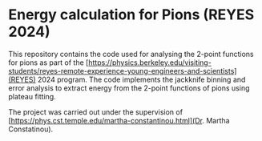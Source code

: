 # Energy calculation for Pions (REYES 2024)
This repository contains the code used for analysing the $2$-point functions for pions as part of the [https://physics.berkeley.edu/visiting-students/reyes-remote-experience-young-engineers-and-scientists](REYES) 2024 program. The code implements the jackknife binning and error analysis to extract energy from the $2$-point functions of pions using plateau fitting.

The project was carried out under the supervision of [https://phys.cst.temple.edu/martha-constantinou.html](Dr. Martha Constatinou).
